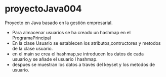 # proyectoJava004
Proyecto en Java basado en la gestión empresarial.

 * Para almacenar usuarios se ha creado un hashmap en el ProgramaPrincipal
 * En la clase Usuario se establecen los atributos,contructores y metodos de la clase usuario.
 * en el main se crea el hashmap,se introducen los datos de cada usuario,y se añade el usuario l hashmap.
 * despues se muestran los datos a través del keyset y los metodos de usuario.

